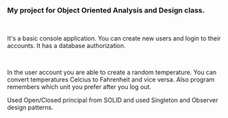 <h3>My project for Object Oriented Analysis and Design class.</h3><br />

<p>It's a basic console application. You can create new users and login to their accounts. It has a database authorization. </p> <br />
<p>In the user account you are able to create a random temperature. You can convert temperatures Celcius to Fahrenheit and vice versa. Also program remembers which unit you prefer after you log out.</p>
<p>Used Open/Closed principal from SOLID and used Singleton and Observer design patterns.</p>
